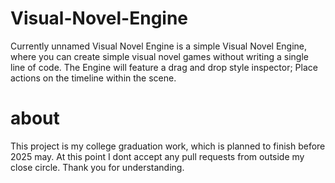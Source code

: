 # Visual-Novel-Engine
Currently unnamed Visual Novel Engine is a simple Visual Novel Engine, where you can create simple visual novel games without writing a single line of code.
The Engine will feature a drag and drop style inspector; Place actions on the timeline within the scene.

# about
This project is my college graduation work, which is planned to finish before 2025 may.
At this point I dont accept any pull requests from outside my close circle. Thank you for understanding.